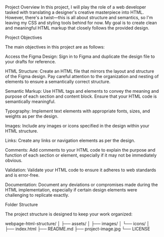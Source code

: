 Project Overview
In this project, I will play the role of a web developer tasked with translating a designer's creative masterpiece into HTML. However, there's a twist—this is all about structure and semantics, so I'm leaving my CSS and styling tools behind for now. My goal is to create clean and meaningful HTML markup that closely follows the provided design.

Project Objectives

The main objectives in this project are as follows:

Access the Figma Design: Sign in to Figma and duplicate the design file to your drafts for reference.

HTML Structure: Create an HTML file that mirrors the layout and structure of the Figma design. Pay careful attention to the organization and nesting of elements to ensure a semantically correct structure.

Semantic Markup: Use HTML tags and elements to convey the meaning and purpose of each section and content block. Ensure that your HTML code is semantically meaningful.

Typography: Implement text elements with appropriate fonts, sizes, and weights as per the design.

Images: Include any images or icons specified in the design within your HTML structure.

Links: Create any links or navigation elements as per the design.

Comments: Add comments to your HTML code to explain the purpose and function of each section or element, especially if it may not be immediately obvious.

Validation: Validate your HTML code to ensure it adheres to web standards and is error-free.

Documentation: Document any deviations or compromises made during the HTML implementation, especially if certain design elements were challenging to replicate exactly.

Folder Structure

The project structure is designed to keep your work organized:

webpage-html-structure/
│
├── assets/
│   ├── images/
│   └── icons/
│
├── index.html
├── README.md
├── project-image.jpg
└── LICENSE

